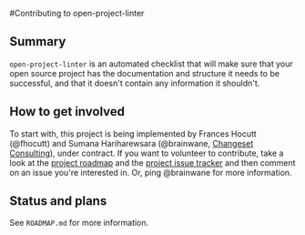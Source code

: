 #Contributing to open-project-linter
## Summary
`open-project-linter` is an automated checklist that will make sure that your
open source project has the documentation and structure it needs to be
successful, and that it doesn't contain any information it shouldn't.

## How to get involved
To start with, this project is being implemented by Frances Hocutt (@fhocutt)
and Sumana Hariharewsara (@brainwane, [Changeset Consulting](https://changeset.nyc)),
under contract. If you want to volunteer to contribute, take a look at the
[project roadmap](https://github.com/OpenNewsLabs/open-project-linter/blob/master/ROADMAP.md)
and the [project issue tracker](https://github.com/OpenNewsLabs/open-project-linter/issues)
and then comment on an issue you're interested in. Or, ping @brainwane for more
information.

## Status and plans
See `ROADMAP.md` for more information.
